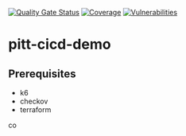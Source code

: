 [![Quality Gate Status](https://sonarcloud.io/api/project_badges/measure?project=devans10_pitt-cicd-demo&metric=alert_status)](https://sonarcloud.io/summary/new_code?id=devans10_pitt-cicd-demo) [![Coverage](https://sonarcloud.io/api/project_badges/measure?project=devans10_pitt-cicd-demo&metric=coverage)](https://sonarcloud.io/summary/new_code?id=devans10_pitt-cicd-demo) [![Vulnerabilities](https://sonarcloud.io/api/project_badges/measure?project=devans10_pitt-cicd-demo&metric=vulnerabilities)](https://sonarcloud.io/summary/new_code?id=devans10_pitt-cicd-demo)

# pitt-cicd-demo

## Prerequisites

+ k6
+ checkov
+ terraform

co